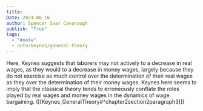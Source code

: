 ```yaml
---
title:
Date: 2024-08-16
author: Spencer Saar Cavanaugh
publish: "True"
tags:
  - "#note"
  - note/keynes/general-theory
---
```


Here, Keynes suggests that laborers may not actively to a decrease in real wages, as they would to a decrease in money wages, largely because they do not exercise as much control over the determination of their real wages as they over the determination of their money wages. Keynes here seems to imply that the classical theory tends to erroneously conflate the roles played by real wages and money wages in the dynamics of wage bargaining. ([[Keynes_GeneralTheory#^chapter2section2paragraph3]])
